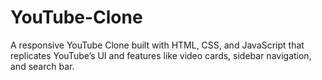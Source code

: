 # YouTube-Clone
A responsive YouTube Clone built with HTML, CSS, and JavaScript that replicates YouTube’s UI and features like video cards, sidebar navigation, and search bar.
